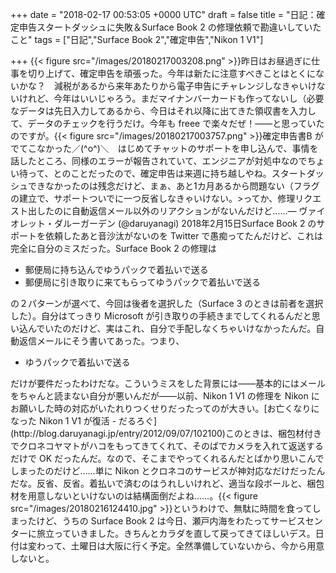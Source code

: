 
+++
date = "2018-02-17 00:53:05 +0000 UTC"
draft = false
title = "日記：確定申告スタートダッシュに失敗＆Surface Book 2 の修理依頼で勘違いしていたこと"
tags = ["日記","Surface Book 2","確定申告","Nikon 1 V1"]

+++
{{< figure src="/images/20180217003208.png"  >}}昨日はお昼過ぎに仕事を切り上げて、確定申告を頑張った。今年は新たに注意すべきことはとくにないかな？　減税があるから来年あたりから電子申告にチャレンジしなきゃいけないけれど、今年はいいじゃろう。まだマイナンバーカードも作ってないし（必要なデータは先日入力してあるから、今日はそれ以降に出てきた領収書を入力して、データのチェックを行うだけ。今年も freee で楽々だぜ！――と思っていたのですが。{{< figure src="/images/20180217003757.png"  >}}確定申告書B がでてこなかった／(^o^)＼　はじめてチャットのサポートを申し込んで、事情を話したところ、同様のエラーが報告されていて、エンジニアが対処中なのでちょい待って、とのことだったので、確定申告は来週に持ち越しやね。スタートダッシュできなかったのは残念だけど、まぁ、あと1カ月あるから問題ない（フラグの建立で、サポートついでに一つ反省しなきゃいけない。>ってか、修理リクエスト出したのに自動返信メール以外のリアクションがないんだけど……— ヴァイオレット・ダルーガーデン (@daruyanagi) 2018年2月15日<script async="" src="https://platform.twitter.com/widgets.js" charset="utf-8"></script>Surface Book 2 のサポートを依頼したあと音沙汰がないのを Twitter で愚痴ってたんだけど、これは完全に自分のミスだった。Surface Book 2 の修理は

<ul>
<li>郵便局に持ち込んでゆうパックで着払いで送る</li>
<li>郵便局に引き取りに来てもらってゆうパックで着払いで送る</li>
</ul>の２パターンが選べて、今回は後者を選択した（Surface 3 のときは前者を選択した）。自分はてっきり Microsoft が引き取りの手続きまでしてくれるんだと思い込んでいたのだけど、実はこれ、自分で手配しなくちゃいけなかったんだ。自動返信メールにそう書いてあった。つまり、

<ul>
<li>ゆうパックで着払いで送る</li>
</ul>だけが要件だったわけだな。こういうミスをした背景には――基本的にはメールをちゃんと読まない自分が悪いんだが――以前、Nikon 1 V1 の修理を Nikon にお願いした時の対応がいたれりつくせりだったってのが大きい。[お亡くなりになった Nikon 1 V1 が復活 - だるろぐ](http://blog.daruyanagi.jp/entry/2012/09/07/102100)このときは、梱包材付きでクロネコヤマトがハコをもってきてくれて、そのばでカメラを入れて返送するだけで OK だったんだ。なので、そこまでやってくれるんだとばかり思いこんでしまったのだけど……単に Nikon とクロネコのサービスが神対応なだけだったんだな。反省、反省。着払いで済むのはうれしいけれど、適当な段ボールと、梱包材を用意しないといけないのは結構面倒だよね……。{{< figure src="/images/20180216124410.jpg"  >}}というわけで、無駄に時間を食ってしまったけど、うちの Surface Book 2 は今日、瀬戸内海をわたってサービスセンターに旅立っていきました。きちんとカラダを直して戻ってきてほしいデス。日付は変わって、土曜日は大阪に行く予定。全然準備していないから、今から用意しないと。


